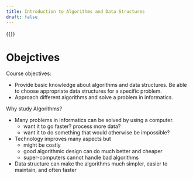 ```yaml
---
title: Introduction to Algorithms and Data Structures
draft: false
---
```


{{<toc>}}

# Obejctives
Course objectives:
- Provide basic knowledge about algorithms and data structures.
Be able to choose appropriate data structures for a specific problem.
- Approach different algorithms and solve a problem in informatics.

Why study Algorithms?
- Many problems in informatics can be solved by using a computer.
  - want it to go faster? process more data?
  - want it to do something that would otherwise be impossible?
- Technology improves many aspects but
  - might be costly
  - good algorithmic design can do much better and cheaper
  - super-computers cannot handle bad algorithms
- Data structure can make the algorithms much simpler, easier to maintain, and often faster